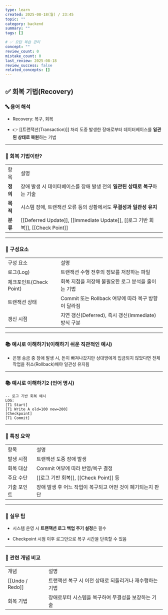 ```yaml
---
type: learn
created: 2025-08-18(월) / 23:45
topic: ""
category: backend
summary: ""
tags: []

# ✅ 오답 복습 관리
concept: ""
review_count: 0
mistake_count: 0
last_review: 2025-08-18
review_success: false
related_concepts: []
---
```

## ✅ 회복 기법(Recovery)

### 🔤 용어 해석

- Recovery: 복구, 회복
    
- 👉 [[트랜잭션(Transaction)]] 처리 도중 발생한 장애로부터 데이터베이스를 **일관된 상태로 복원**하는 기법
    

---

### 🧩 회복 기법이란?

|   |   |
|---|---|
|항목|설명|
|**정의**|장애 발생 시 데이터베이스를 장애 발생 전의 **일관된 상태로 복구**하는 기술|
|**목적**|시스템 장애, 트랜잭션 오류 등의 상황에서도 **무결성과 일관성 유지**|
|**분류**|[[Deferred Update]], [[Immediate Update]], [[로그 기반 회복]], [[Check Point]]|

---

### 🧱 구성요소

|   |   |
|---|---|
|구성 요소|설명|
|로그(Log)|트랜잭션 수행 전후의 정보를 저장하는 파일|
|체크포인트(Check Point)|회복 지점을 저장해 불필요한 로그 분석을 줄이는 기법|
|트랜잭션 상태|Commit 또는 Rollback 여부에 따라 복구 방향이 달라짐|
|갱신 시점|지연 갱신(Deferred), 즉시 갱신(Immediate) 방식 구분|

---

### 📚 예시로 이해하기1(이해하기 쉬운 직관적인 예시)

- 은행 송금 중 장애 발생 시, 돈이 빠져나갔지만 상대방에게 입금되지 않았다면 전체 작업을 취소(Rollback)해야 일관성 유지됨
    

---

### 📚 예시로 이해하기2 (언어 명시)

```
-- 로그 기반 회복 예시
LOG:
[T1 Start]
[T1 Write A old=100 new=200]
[Checkpoint]
[T1 Commit]
```

---

### 🧠 특징 요약

|   |   |
|---|---|
|항목|설명|
|발생 시점|트랜잭션 도중 장애 발생|
|회복 대상|Commit 여부에 따라 반영/복구 결정|
|주요 수단|[[로그 기반 회복]], [[Check Point]] 등|
|기출 포인트|장애 발생 후 어느 작업이 복구되고 어떤 것이 폐기되는지 판단|

---

### 🎯 실무 팁

- 시스템 운영 시 **트랜잭션 로그 백업 주기 설정**은 필수
    
- Checkpoint 시점 이후 로그만으로 복구 시간을 단축할 수 있음
    

---

### 🧩 관련 개념 비교

|   |   |
|---|---|
|개념|설명|
|[[Undo / Redo]]|트랜잭션 복구 시 이전 상태로 되돌리거나 재수행하는 기법|
|회복 기법|장애로부터 시스템을 복구하여 무결성을 보장하는 기술|